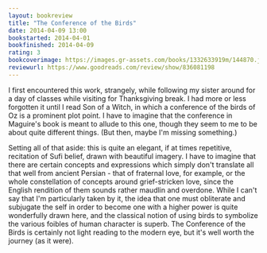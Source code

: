 ```yaml
---
layout: bookreview
title: "The Conference of the Birds"
date: 2014-04-09 13:00
bookstarted: 2014-04-01
bookfinished: 2014-04-09
rating: 3
bookcoverimage: https://images.gr-assets.com/books/1332633919m/144870.jpg
reviewurl: https://www.goodreads.com/review/show/836081198
---
```


I first encountered this work, strangely, while following my sister around for a day of classes while visiting for Thanksgiving break. I had more or less forgotten it until I read Son of a Witch, in which a conference of the birds of Oz is a prominent plot point. I have to imagine that the conference in Maguire's book is meant to allude to this one, though they seem to me to be about quite different things. (But then, maybe I'm missing something.)



Setting all of that aside: this is quite an elegant, if at times repetitive, recitation of Sufi belief, drawn with beautiful imagery. I have to imagine that there are certain concepts and expressions which simply don't translate all that well from ancient Persian - that of fraternal love, for example, or the whole constellation of concepts around grief-stricken love, since the English rendition of them sounds rather maudlin and overdone. While I can't say that I'm particularly taken by it, the idea that one must obliterate and subjugate the self in order to become one with a higher power is quite wonderfully drawn here, and the classical notion of using birds to symbolize the various foibles of human character is superb. The Conference of the Birds is certainly not light reading to the modern eye, but it's well worth the journey (as it were).